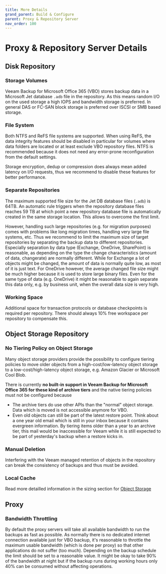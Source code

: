 ```yaml
---
title: More Details
grand_parent: Build & Configure
parent: Proxy & Repository Server
nav_order: 100
---
```

# Proxy & Repository Server Details

## Disk Repository

### Storage Volumes
Veeam Backup for Microsoft Office 365 (VBO) stores backup data in a Microsoft Jet database `.adb` file in the repository. As this means random I/O on the used storage a high IOPS and bandwidth storage is preferred. In general DAS or FC-SAN block storage is preferred over ISCSI or SMB based storage.

### File System
Both NTFS and ReFS file systems are supported. When using ReFS, the data integrity features should be disabled in particular for volumes where data folders are located or at least exclude VBO repository files. NTFS is recommended because it does not need any error-prone reconfiguration from the default settings.

Storage encryption, dedup or compression does always mean added latency on I/O requests, thus we recommend to disable these features for better performance.

### Separate Repositories
The maximum supported file size for the Jet DB database files (`.adb`) is 64TB. An automatic rule triggers when the repository database files reaches 59 TB at which point a new repository database file is automatically created in the same storage location. This allows to overcome the first limit.

However, handling such large repositories (e.g. for migration purposes) comes with problems like long migration times, handling very large file systems, etc. Thus we recommend to limit the maximum size of target repositories by separating the backup data to different repositories. Especially separation by data type (Exchange, OneDrive, SharePoint) is reasonable, as depending on the type the change characteristics (amount of data, changerate) are normally different.
While for Exchange a lot of objects might be changed, the amount of data is normally quite low, as most of it is just text. For OneDrive however, the average changed file size might be much higher because it is used to store large binary files.
Even for the same type of data (e.g. OneDrive) it might be reasonable to again separate this data only, e.g. by business unit, when the overall data size is very high.

### Working Space
Additional space for transaction protocols or database checkpoints is required per repository. There should always 10% free workspace per repository to compensate this.

## Object Storage Repository

### No Tiering Policy on Object Storage
Many object storage providers provide the possibility to configure tiering policies to move older objects from a high-cost/low-latency object storage to a low-cost/high-latency object storage, e.g. Amazon Glacier or Microsoft Cool Blob.

There is currently **no built-in support in Veeam Backup for Microsoft Office 365 for these kind of archive tiers** and the native tiering policies must not be configured because

* The archive tiers do use other APIs than the "normal" object storage. Data which is moved is not accessible anymore for VBO.
* Even old objects can still be part of the latest restore point. Think about a one year old email which is still in your inbox because it contains evergreen information. By tiering items older than a year to an archive tier, this mail would be inaccessible for Veeam while it is still expected to be part of yesterday's backup when a restore kicks in.

### Manual Deletion
Interfering with the Veeam managed retention of objects in the repository can break the consistency of backups and thus must be avoided.

### Local Cache
Read more detailled information in the sizing section for [Object Storage](../design/sizing/objectstorage)

## Proxy

### Bandwidth Throttling
By default the proxy servers will take all available bandwidth to run the backups as fast as possible. As normally there is no dedicated internet connection available just for VBO backup, it's reasonable to throttle the maximum usable bandwidth (which is done per proxy) so that other applications do not suffer (too much). Depending on the backup schedule the limit should be set to a reasonable value. It might be okay to take 90% of the bandwidth at night but if the backup runs during working hours only 40% can be consumed without affecting operations.
